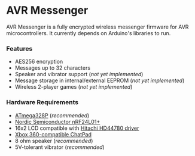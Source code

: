 # AVR Messenger
AVR Messenger is a fully encrypted wireless messenger firmware for AVR
microcontrollers. It currently depends on Arduino's libraries to run.
  
### Features
 * AES256 encryption
 * Messages up to 32 characters
 * Speaker and vibrator support (_not yet implemented_)
 * Message storage in internal/external EEPROM (_not yet implemented_)
 * Wireless 2-player games (_not yet implemented_)

### Hardware Requirements
 * [ATmega328P](http://www.atmel.com/devices/atmega328p.aspx) (_recommended_)
 * [Nordic Semiconductor nRF24L01+](https://www.nordicsemi.com/eng/Products/2.4GHz-RF/nRF24L01P)
 * 16x2 LCD compatible with [Hitachi HD44780 driver](https://en.wikipedia.org/wiki/Hitachi_HD44780_LCD_controller)
 * [Xbox 360-compatible ChatPad](http://www.xbox.com/en-US/xbox-360/accessories/headsets/chatpad)
 * 8 ohm speaker (_recommended_)
 * 5V-tolerant vibrator (_recommended_)
